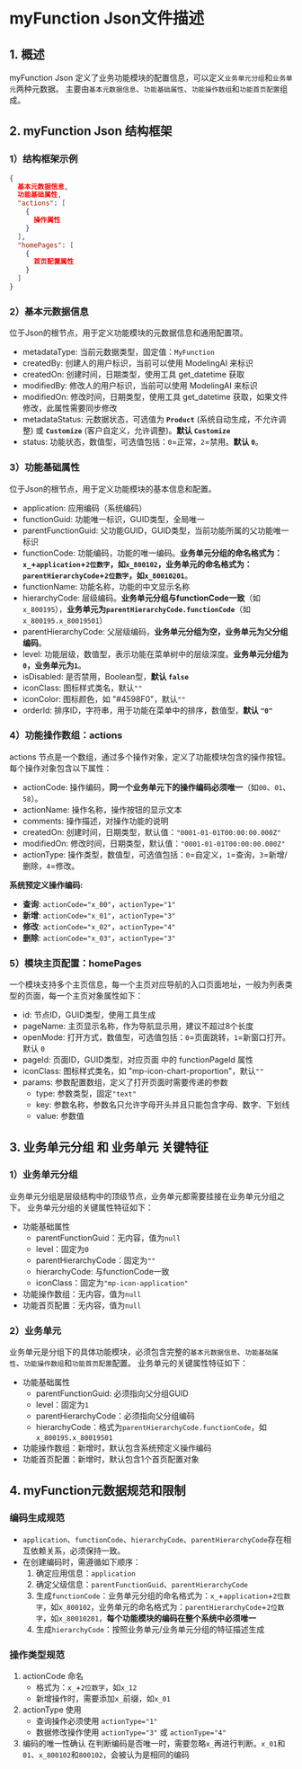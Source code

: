 # myFunction Json文件描述
## 1. 概述
myFunction Json 定义了业务功能模块的配置信息，可以定义`业务单元分组`和`业务单元`两种元数据。
主要由`基本元数据信息`、`功能基础属性`、`功能操作数组`和`功能首页配置`组成。

## 2. myFunction Json 结构框架
### 1）结构框架示例
```json
{
  基本元数据信息,
  功能基础属性,
  "actions": [
    {
      操作属性
    }
  ],
  "homePages": [
    {
      首页配置属性
    }
  ]
}
```
### 2）基本元数据信息
位于Json的根节点，用于定义功能模块的元数据信息和通用配置项。
- metadataType: 当前元数据类型，固定值：`MyFunction`
- createdBy: 创建人的用户标识，当前可以使用 ModelingAI 来标识
- createdOn: 创建时间，日期类型，使用工具 get_datetime 获取
- modifiedBy: 修改人的用户标识，当前可以使用 ModelingAI 来标识
- modifiedOn: 修改时间，日期类型，使用工具 get_datetime 获取，如果文件修改，此属性需要同步修改
- metadataStatus: 元数据状态，可选值为 **`Product`** (系统自动生成，不允许调整) 或 **`Customize`** (客户自定义，允许调整)。**默认 `Customize`**
- status: 功能状态，数值型，可选值包括：`0`=正常，`2`=禁用。**默认 `0`**。

### 3）功能基础属性
位于Json的根节点，用于定义功能模块的基本信息和配置。
*   application: 应用编码（系统编码）
*   functionGuid: 功能唯一标识，GUID类型，全局唯一
*   parentFunctionGuid: 父功能GUID，GUID类型，当前功能所属的父功能唯一标识
*   functionCode: 功能编码，功能的唯一编码。**业务单元分组的命名格式为：`x_`+`application`+`2位数字`，如`x_800102`，业务单元的命名格式为：`parentHierarchyCode`+`2位数字`，如`x_80010201`**。
*   functionName: 功能名称，功能的中文显示名称
*   hierarchyCode:  层级编码。**业务单元分组与functionCode一致**（如`x_800195`），**业务单元为`parentHierarchyCode.functionCode`**（如`x_800195.x_80019501`）
*   parentHierarchyCode: 父层级编码，**业务单元分组为空，业务单元为父分组编码**。
*   level: 功能层级，数值型，表示功能在菜单树中的层级深度。**业务单元分组为`0`，业务单元为`1`**。
*   isDisabled: 是否禁用，Boolean型，**默认 `false`**
*   iconClass: 图标样式类名，默认`""`
*   iconColor: 图标颜色，如 "#4598F0"，默认`""`
*   orderId: 排序ID，字符串，用于功能在菜单中的排序，数值型，**默认 `"0"`**

### 4）功能操作数组：actions
actions 节点是一个数组，通过多个操作对象，定义了功能模块包含的操作按钮。
每个操作对象包含以下属性：
*   actionCode: 操作编码，**同一个业务单元下的操作编码必须唯一**（如`00`、`01`、`58`）。
*   actionName: 操作名称，操作按钮的显示文本
*   comments: 操作描述，对操作功能的说明
*   createdOn: 创建时间，日期类型，默认值：`"0001-01-01T00:00:00.000Z"`
*   modifiedOn: 修改时间，日期类型，默认值：`"0001-01-01T00:00:00.000Z"`
*   actionType: 操作类型，数值型，可选值包括：`0`=自定义，`1`=查询，`3`=新增/删除，`4`=修改。

**系统预定义操作编码:**
*   **查询**: `actionCode="x_00"`，`actionType="1"`
*   **新增**: `actionCode="x_01"`，`actionType="3"`
*   **修改**: `actionCode="x_02"`，`actionType="4"`
*   **删除**: `actionCode="x_03"`，`actionType="3"`

### 5）模块主页配置：homePages
一个模块支持多个主页信息，每一个主页对应导航的入口页面地址，一般为列表类型的页面，每一个主页对象属性如下：
- id: 节点ID，GUID类型，使用工具生成
- pageName: 主页显示名称，作为导航显示用，建议不超过8个长度
- openMode: 打开方式，数值型，可选值包括：`0`=页面跳转，`1`=新窗口打开。默认 `0`
- pageId: 页面ID，GUID类型，对应页面 <FunctionPage> 中的 functionPageId 属性
- iconClass: 图标样式类名，如 "mp-icon-chart-proportion"，默认`""`
- params: 参数配置数组，定义了打开页面时需要传递的参数
  - type: 参数类型，固定`"text"`
  - key: 参数名称，参数名只允许字母开头并且只能包含字母、数字、下划线
  - value: 参数值

## 3. 业务单元分组 和 业务单元 关键特征

### 1）业务单元分组
业务单元分组是层级结构中的顶级节点，业务单元都需要挂接在业务单元分组之下。
业务单元分组的关键属性特征如下：
- 功能基础属性
  - parentFunctionGuid：无内容，值为`null`
  - level：固定为`0`
  - parentHierarchyCode：固定为`""`
  - hierarchyCode:  与functionCode一致
  - iconClass：固定为`"mp-icon-application"`
- 功能操作数组：无内容，值为`null`
- 功能首页配置：无内容，值为`null`
### 2）业务单元
业务单元是分组下的具体功能模块，必须包含完整的`基本元数据信息`、`功能基础属性`、`功能操作数组`和`功能首页配置`配置。
业务单元的关键属性特征如下：
- 功能基础属性
  - parentFunctionGuid: 必须指向父分组GUID
  - level：固定为`1`
  - parentHierarchyCode：必须指向父分组编码
  - hierarchyCode：格式为`parentHierarchyCode.functionCode`，如`x_800195.x_80019501`
- 功能操作数组：新增时，默认包含系统预定义操作编码
- 功能首页配置：新增时，默认包含1个首页配置对象

## 4. myFunction元数据规范和限制
### 编码生成规范
*  `application`、`functionCode`、`hierarchyCode`、`parentHierarchyCode`存在相互依赖关系，必须保持一致。
*  在创建编码时，需遵循如下顺序：
   1. 确定应用信息：`application`
   2. 确定父级信息：`parentFunctionGuid`、`parentHierarchyCode`
   3. 生成`functionCode`：业务单元分组的命名格式为：`x_`+`application`+`2位数字`，如`x_800102`，业务单元的命名格式为：`parentHierarchyCode`+`2位数字`，如`x_80010201`，**每个功能模块的编码在整个系统中必须唯一**
   4. 生成`hierarchyCode`：按照业务单元/业务单元分组的特征描述生成
### 操作类型规范
1. actionCode 命名
   - 格式为：`x_`+`2位数字`，如`x_12`
   - 新增操作时，需要添加`x_`前缀，如`x_01`
2. actionType 使用
   - 查询操作必须使用 `actionType="1"`
   - 数据修改操作使用 `actionType="3"` 或 `actionType="4"`
3. 编码的唯一性确认
   在判断编码是否唯一时，需要忽略`x_`再进行判断。`x_01`和`01`、`x_800102`和`800102`，会被认为是相同的编码 
